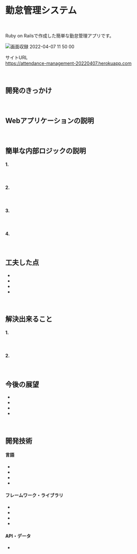 # 勤怠管理システム

<br>

Ruby on Railsで作成した簡単な勤怠管理アプリです。

![画面収録 2022-04-07 11 50 00](https://user-images.githubusercontent.com/74766908/162113579-4e188bc2-f925-4ed0-a840-553dbd90fa88.gif)

サイトURL<br>
https://attendance-management-20220407.herokuapp.com

<br>

## 開発のきっかけ



<br>

## Webアプリケーションの説明



<br>

## 簡単な内部ロジックの説明

#### 1. 



<br>

#### 2. 


<br>

#### 3. 


<br>

#### 4. 



<br>

## 工夫した点

* 

* 

* 

* 

<br>

## 解決出来ること

#### 1. 


<br>

#### 2. 

<br>

## 今後の展望

* 

* 

* 

* 

<br>

## 開発技術
#### 言語
* 
* 
* 
* 

#### フレームワーク・ライブラリ
* 
* 
* 
* 


#### API・データ
* 
